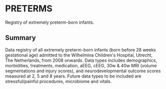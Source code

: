 # PRETERMS

Registry of extremely preterm-born infants.

## Summary

Data registry of all extremely preterm-born infants (born before 28 weeks gestational age) admitted to the Wilhelmina Children's Hospital, Utrecht, The Netherlands, from 2008 onwards.
Data types includes demographics, morbidities, treatments, medication, aEEG, cEEG, 30w & 40w MRI (volume segmentations and injury scores), and neurodevelopmental outcome scores measured at 2, 5 and 8 years. Future data types to be included are stressful/painful procedures, microbiome and vitals. 
